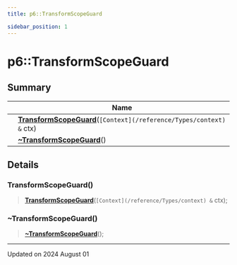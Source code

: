 ```yaml
---
title: p6::TransformScopeGuard

sidebar_position: 1
---
```


# p6::TransformScopeGuard







## Summary

|                | Name           |
| -------------- | -------------- |
| | **[TransformScopeGuard](/reference/Types/transform_scope_guard#transformscopeguard)**(`[Context](/reference/Types/context) &` ctx) |
| | **[~TransformScopeGuard](/reference/Types/transform_scope_guard#~transformscopeguard)**() |
## Details


### TransformScopeGuard()

> **[TransformScopeGuard](/reference/Types/transform_scope_guard#transformscopeguard)**(`[Context](/reference/Types/context) &` ctx);



### ~TransformScopeGuard()

> **[~TransformScopeGuard](/reference/Types/transform_scope_guard#~transformscopeguard)**();



-------------------------------

Updated on 2024 August 01
